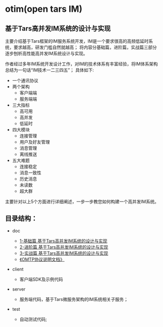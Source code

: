 # otim(open tars IM)
    
## 基于Tars高并发IM系统的设计与实现
主要介绍基于Tars框架的IM服务系统开发，IM是一个要求很高的高频低延时系统，要求越高，研发门槛自然就越高； 
将内容分基础篇，进阶篇，实战篇三部分逐步刨析高性能高并发IM系统设计与实现。

作者经过多年IM系统开发设计工作，对IM的技术体系有丰富经验，将IM体系架构总结为一句话“IM技术一二三四五”；
具体如下:
* 一个通讯协议
* 两个架构
    * 客户端端
    * 服务端端
* 三大指标
    * 高可用
    * 高并发
    * 低延时
* 四大模块
    * 连接管理
    * 用户及好友管理
    * 消息管理
    * 离线推送
* 五大难题
    * 连接稳定
    * 消息一致性
    * 历史消息
    * 未读数
    * 超大群

主要针对以上5个方面进行详细阐述，一步一步教您如何构建一个高并发IM系统。


## 目录结构：

- doc 
    - [1-基础篇 基于Tars高并发IM系统的设计与实现](https://github.com/lanhy/otim/blob/main/doc/1-%E5%9F%BA%E7%A1%80%E7%AF%87%20%E5%9F%BA%E4%BA%8ETars%E9%AB%98%E5%B9%B6%E5%8F%91IM%E7%B3%BB%E7%BB%9F%E7%9A%84%E8%AE%BE%E8%AE%A1%E4%B8%8E%E5%AE%9E%E7%8E%B0.md)
    - [2-进阶篇 基于Tars高并发IM系统的设计与实现](https://github.com/lanhy/otim/blob/main/doc/2-%E8%BF%9B%E9%98%B6%E7%AF%87%20%E5%9F%BA%E4%BA%8ETars%E9%AB%98%E5%B9%B6%E5%8F%91IM%E7%B3%BB%E7%BB%9F%E7%9A%84%E8%AE%BE%E8%AE%A1%E4%B8%8E%E5%AE%9E%E7%8E%B0.md)
    - [3-实战篇 基于Tars高并发IM系统的设计与实现](https://github.com/lanhy/otim/blob/main/doc/3-%E5%AE%9E%E6%88%98%E7%AF%87%20%E5%9F%BA%E4%BA%8ETars%E9%AB%98%E5%B9%B6%E5%8F%91IM%E7%B3%BB%E7%BB%9F%E7%9A%84%E8%AE%BE%E8%AE%A1%E4%B8%8E%E5%AE%9E%E7%8E%B0.md)
    - [《OMTP协议说明文档》](https://github.com/lanhy/otim/blob/main/doc/OMTP%E5%8D%8F%E8%AE%AE%E8%AF%B4%E6%98%8E%E6%96%87%E6%A1%A3.md)
   
- client 
    - 客户端SDK及示例代码
- server 
    - 服务端代码，基于Tars微服务架构的IM系统相关子服务；
- test 
    - 自动测试代码;


